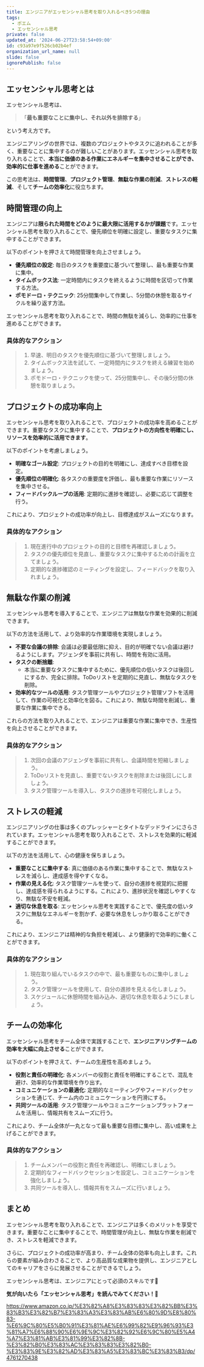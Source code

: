 ```yaml
---
title: エンジニアがエッセンシャル思考を取り入れるべき5つの理由
tags:
  - ポエム
  - エッセンシャル思考
private: false
updated_at: '2024-06-27T23:58:54+09:00'
id: c93a97e9f526cb02b4ef
organization_url_name: null
slide: false
ignorePublish: false
---
```


## エッセンシャル思考とは
エッセンシャル思考は、
> 「**最も重要なことに集中し、それ以外を排除する**」

という考え方です。

エンジニアリングの世界では、複数のプロジェクトやタスクに追われることが多く、重要なことに集中するのが難しいことがあります。エッセンシャル思考を取り入れることで、**本当に価値のある作業にエネルギーを集中させることができ、効率的に仕事を進める**ことができます。

この思考法は、**時間管理**、**プロジェクト管理**、**無駄な作業の削減**、**ストレスの軽減**、そして**チームの効率化**に役立ちます。

## 時間管理の向上
エンジニアは**限られた時間をどのように最大限に活用するかが課題**です。エッセンシャル思考を取り入れることで、優先順位を明確に設定し、重要なタスクに集中することができます。

以下のポイントを押さえて時間管理を向上させましょう。
- **優先順位の設定**: 毎日のタスクを重要度に基づいて整理し、最も重要な作業に集中。
- **タイムボックス法**: 一定時間内にタスクを終えるように時間を区切って作業する方法。
- **ポモドーロ・テクニック**: 25分間集中して作業し、5分間の休憩を取るサイクルを繰り返す方法。

エッセンシャル思考を取り入れることで、時間の無駄を減らし、効率的に仕事を進めることができます。

### 具体的なアクション

> 1. 早速、明日のタスクを優先順位に基づいて整理しましょう。
> 2. タイムボックス法を試して、一定時間内にタスクを終える練習を始めましょう。
> 3. ポモドーロ・テクニックを使って、25分間集中し、その後5分間の休憩を取りましょう。

## プロジェクトの成功率向上
エッセンシャル思考を取り入れることで、プロジェクトの成功率を高めることができます。重要なタスクに集中することで、**プロジェクトの方向性を明確にし、リソースを効率的に活用できます**。

以下のポイントを考慮しましょう。

- **明確なゴール設定**: プロジェクトの目的を明確にし、達成すべき目標を設定。
- **優先順位の明確化**: 各タスクの重要度を評価し、最も重要な作業にリソースを集中させる。
- **フィードバックループの活用**: 定期的に進捗を確認し、必要に応じて調整を行う。

これにより、プロジェクトの成功率が向上し、目標達成がスムーズになります。

### 具体的なアクション

> 1. 現在進行中のプロジェクトの目的と目標を再確認しましょう。
> 2. タスクの優先順位を見直し、重要なタスクに集中するための計画を立てましょう。
> 3. 定期的な進捗確認のミーティングを設定し、フィードバックを取り入れましょう。

## 無駄な作業の削減
エッセンシャル思考を導入することで、エンジニアは無駄な作業を効果的に削減できます。

以下の方法を活用して、より効率的な作業環境を実現しましょう。

- **不要な会議の排除**: 会議は必要最低限に抑え、目的が明確でない会議は避けるようにします。アジェンダを事前に共有し、時間を有効に活用。
- **タスクの断捨離**: 
  - 本当に重要なタスクに集中するために、優先順位の低いタスクは後回しにするか、完全に排除。ToDoリストを定期的に見直し、無駄なタスクを削除。
- **効率的なツールの活用**: タスク管理ツールやプロジェクト管理ソフトを活用して、作業の可視化と効率化を図る。これにより、無駄な時間を削減し、重要な作業に集中できる。

これらの方法を取り入れることで、エンジニアは重要な作業に集中でき、生産性を向上させることができます。

### 具体的なアクション

> 1. 次回の会議のアジェンダを事前に共有し、会議時間を短縮しましょう。
> 2. ToDoリストを見直し、重要でないタスクを削除または後回しにしましょう。
> 3. タスク管理ツールを導入し、タスクの進捗を可視化しましょう。

## ストレスの軽減
エンジニアリングの仕事は多くのプレッシャーとタイトなデッドラインにさらされています。エッセンシャル思考を取り入れることで、ストレスを効果的に軽減することができます。

以下の方法を活用して、心の健康を保ちましょう。

- **重要なことに集中する**: 真に価値のある作業に集中することで、無駄なストレスを減らし、達成感を得やすくなる。
- **作業の見える化**: タスク管理ツールを使って、自分の進捗を視覚的に把握し、達成感を得られるようにする。これにより、進捗状況を確認しやすくなり、無駄な不安を軽減。
- **適切な休息を取る**: エッセンシャル思考を実践することで、優先度の低いタスクに無駄なエネルギーを割かず、必要な休息をしっかり取ることができる。

これにより、エンジニアは精神的な負担を軽減し、より健康的で効率的に働くことができます。

### 具体的なアクション

> 1. 現在取り組んでいるタスクの中で、最も重要なものに集中しましょう。
> 2. タスク管理ツールを使用して、自分の進捗を見える化しましょう。
> 3. スケジュールに休憩時間を組み込み、適切な休息を取るようにしましょう。

## チームの効率化
エッセンシャル思考をチーム全体で実践することで、**エンジニアリングチームの効率を大幅に向上させる**ことができます。

以下のポイントを押さえて、チームの生産性を高めましょう。

- **役割と責任の明確化**: 各メンバーの役割と責任を明確にすることで、混乱を避け、効率的な作業環境を作り出す。
- **コミュニケーションの最適化**: 定期的なミーティングやフィードバックセッションを通じて、チーム内のコミュニケーションを円滑にする。
- **共同ツールの活用**: タスク管理ツールやコミュニケーションプラットフォームを活用し、情報共有をスムーズに行う。

これにより、チーム全体が一丸となって最も重要な目標に集中し、高い成果を上げることができます。

### 具体的なアクション

> 1. チームメンバーの役割と責任を再確認し、明確にしましょう。
> 2. 定期的なフィードバックセッションを設定し、コミュニケーションを強化しましょう。
> 3. 共同ツールを導入し、情報共有をスムーズに行いましょう。

## まとめ
エッセンシャル思考を取り入れることで、エンジニアは多くのメリットを享受できます。重要なことに集中することで、時間管理が向上し、無駄な作業を削減でき、ストレスを軽減できます。

さらに、プロジェクトの成功率が高まり、チーム全体の効率も向上します。これらの要素が組み合わさることで、より高品質な成果物を提供し、エンジニアとしてのキャリアをさらに発展させることができるでしょう。

エッセンシャル思考は、エンジニアにとって必須のスキルです📝

**気が向いたら「エッセンシャル思考」を読んでみてください！📖**

https://www.amazon.co.jp/%E3%82%A8%E3%83%83%E3%82%BB%E3%83%B3%E3%82%B7%E3%83%A3%E3%83%AB%E6%80%9D%E8%80%83-%E6%9C%80%E5%B0%91%E3%81%AE%E6%99%82%E9%96%93%E3%81%A7%E6%88%90%E6%9E%9C%E3%82%92%E6%9C%80%E5%A4%A7%E3%81%AB%E3%81%99%E3%82%8B-%E3%82%B0%E3%83%AC%E3%83%83%E3%82%B0-%E3%83%9E%E3%82%AD%E3%83%A5%E3%83%BC%E3%83%B3/dp/4761270438
